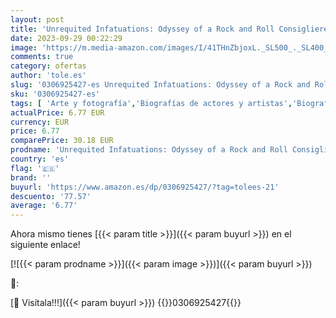 ```yaml
---
layout: post
title: 'Unrequited Infatuations: Odyssey of a Rock and Roll Consigliere  A Cautionary Tale '
date: 2023-09-29 00:22:29
image: 'https://m.media-amazon.com/images/I/41THnZbjoxL._SL500_._SL400_.jpg'
comments: true
category: ofertas
author: 'tole.es'
slug: '0306925427-es Unrequited Infatuations: Odyssey of a Rock and Roll...'
sku: '0306925427-es'
tags: [ 'Arte y fotografía','Biografías de actores y artistas','Biografías de películas','Biografías y autobiografías','Biografías, diarios y hechos reales','Featured Categories','Géneros musicales','Libros','Libros en idiomas extranjeros','Libros en inglés','Música','Música rock','Películas','Regular Stores','Shops','🇪🇸', ]
actualPrice: 6.77 EUR
currency: EUR
price: 6.77
comparePrice: 30.18 EUR
prodname: 'Unrequited Infatuations: Odyssey of a Rock and Roll Consigliere  A Cautionary Tale '
country: 'es'
flag: '🇪🇸'
brand: ''
buyurl: 'https://www.amazon.es/dp/0306925427/?tag=tolees-21'
descuento: '77.57'
average: '6.77'
---
```


Ahora mismo tienes [{{< param title >}}]({{< param buyurl >}}) en el siguiente enlace!

[![{{< param prodname >}}]({{< param image >}})]({{< param buyurl >}})

🔎:


[🛒 Visítala!!!]({{< param buyurl >}})
{{<world>}}0306925427{{</world>}}

